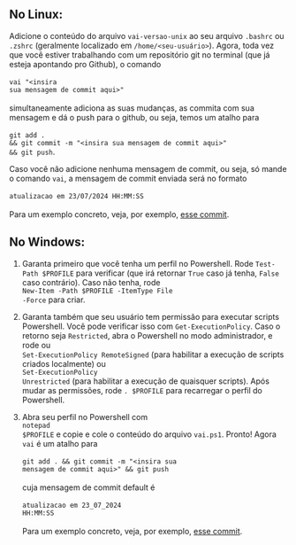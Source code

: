 ## No Linux:

Adicione o conteúdo do arquivo <code>vai-versao-unix</code> ao seu arquivo <code>.bashrc</code> ou <code>.zshrc</code> (geralmente localizado em <code>/home/&lt;seu-usuário&gt;</code>). Agora, toda vez que você estiver trabalhando com um repositório git no terminal (que já esteja apontando pro Github), o comando   <br><br><code>vai "&lt;insira sua mensagem de commit aqui&gt;"</code> <br> <br> simultaneamente adiciona as suas mudanças, as commita com sua mensagem e dá o push para o github, ou seja, temos um atalho para <br><br><code>git add . && git commit -m "&lt;insira sua mensagem de commit aqui&gt;" && git push</code>. 

Caso você não adicione nenhuma mensagem de commit, ou seja, só mande o comando <code>vai</code>, a mensagem de commit enviada será no formato <br><br><code>atualizacao em 23/07/2024 HH:MM:SS</code> <br> <br>
Para um exemplo concreto, veja, por exemplo, [esse commit](https://github.com/SaganGromov/commit-preguicoso/commit/91b1ac9eb40464f0e116f5f1dcb41d6e54f38161). 

<!-- testandp -->

## No Windows:

1. Garanta primeiro que você tenha um perfil no Powershell. Rode <code>Test-Path $PROFILE</code> para verificar (que irá retornar <code>True</code> caso já tenha, <code>False</code> caso contrário). Caso não tenha,
   rode  <br><code>New-Item -Path $PROFILE -ItemType File -Force</code> para criar.

2. Garanta também que seu usuário tem permissão para executar scripts Powershell. Você pode verificar isso com <code>Get-ExecutionPolicy</code>. Caso o retorno seja <code>Restricted</code>, abra o Powershell no modo administrador, e rode ou <br><code>Set-ExecutionPolicy RemoteSigned</code> (para habilitar a execução de scripts criados localmente) ou <br><code>Set-ExecutionPolicy Unrestricted</code> (para habilitar a execução de quaisquer scripts). Após mudar as permissões, rode <code>. $PROFILE</code> para recarregar o perfil do Powershell. 

3. Abra seu perfil no Powershell com <br><code>notepad $PROFILE</code> e copie e cole o conteúdo do arquivo <code>vai.ps1</code>. Pronto! Agora <code>vai</code> é um atalho para  <br><br><code>git add . && git commit -m "&lt;insira sua mensagem de commit aqui&gt;" && git push</code><br> <br> cuja mensagem de commit default  é  <br> <br><code>atualizacao em 23_07_2024 HH:MM:SS</code> <br> <br>
Para um exemplo concreto, veja, por exemplo, [esse commit](https://github.com/SaganGromov/commit-preguicoso/commit/91b1ac9eb40464f0e116f5f1dcb41d6e54f38161).
